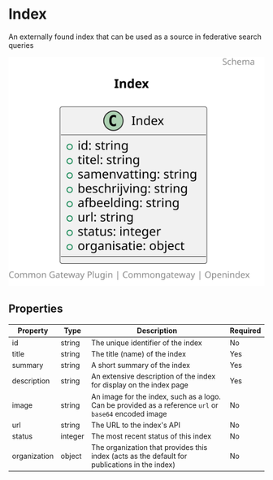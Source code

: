 # Index

An externally found index that can be used as a source in federative search queries

![Class Diagram](https://github.com/CommonGateway/OpenIndex/blob/publication-subscriber/docs/schema/Index.svg)

## Properties

| Property | Type | Description | Required |
|----------|------|-------------|----------|
| id | string | The unique identifier of the index | No |
| title | string | The title (name) of the index | Yes |
| summary | string | A short summary of the index | Yes |
| description | string | An extensive description of the index for display on the index page | Yes |
| image | string | An image for the index, such as a logo. Can be provided as a reference `url` or `base64` encoded image | No |
| url | string | The URL to the index's API | No |
| status | integer | The most recent status of this index | No |
| organization | object | The organization that provides this index (acts as the default for publications in the index) | No |
